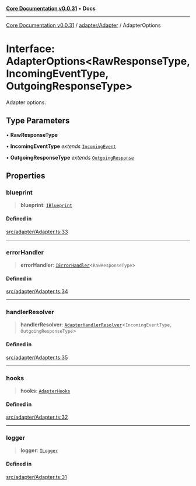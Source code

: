 [**Core Documentation v0.0.31**](../../../README.md) • **Docs**

***

[Core Documentation v0.0.31](../../../modules.md) / [adapter/Adapter](../README.md) / AdapterOptions

# Interface: AdapterOptions\<RawResponseType, IncomingEventType, OutgoingResponseType\>

Adapter options.

## Type Parameters

• **RawResponseType**

• **IncomingEventType** *extends* [`IncomingEvent`](../../../events/IncomingEvent/classes/IncomingEvent.md)

• **OutgoingResponseType** *extends* [`OutgoingResponse`](../../../events/OutgoingResponse/classes/OutgoingResponse.md)

## Properties

### blueprint

> **blueprint**: [`IBlueprint`](../../../definitions/type-aliases/IBlueprint.md)

#### Defined in

[src/adapter/Adapter.ts:33](https://github.com/stonemjs/core/blob/063868c8035bce8a9a9b73263c757aec9b0c12c8/src/adapter/Adapter.ts#L33)

***

### errorHandler

> **errorHandler**: [`IErrorHandler`](../../../definitions/interfaces/IErrorHandler.md)\<`RawResponseType`\>

#### Defined in

[src/adapter/Adapter.ts:34](https://github.com/stonemjs/core/blob/063868c8035bce8a9a9b73263c757aec9b0c12c8/src/adapter/Adapter.ts#L34)

***

### handlerResolver

> **handlerResolver**: [`AdapterHandlerResolver`](../../../definitions/type-aliases/AdapterHandlerResolver.md)\<`IncomingEventType`, `OutgoingResponseType`\>

#### Defined in

[src/adapter/Adapter.ts:35](https://github.com/stonemjs/core/blob/063868c8035bce8a9a9b73263c757aec9b0c12c8/src/adapter/Adapter.ts#L35)

***

### hooks

> **hooks**: [`AdapterHooks`](../../../definitions/interfaces/AdapterHooks.md)

#### Defined in

[src/adapter/Adapter.ts:32](https://github.com/stonemjs/core/blob/063868c8035bce8a9a9b73263c757aec9b0c12c8/src/adapter/Adapter.ts#L32)

***

### logger

> **logger**: [`ILogger`](../../../definitions/interfaces/ILogger.md)

#### Defined in

[src/adapter/Adapter.ts:31](https://github.com/stonemjs/core/blob/063868c8035bce8a9a9b73263c757aec9b0c12c8/src/adapter/Adapter.ts#L31)
